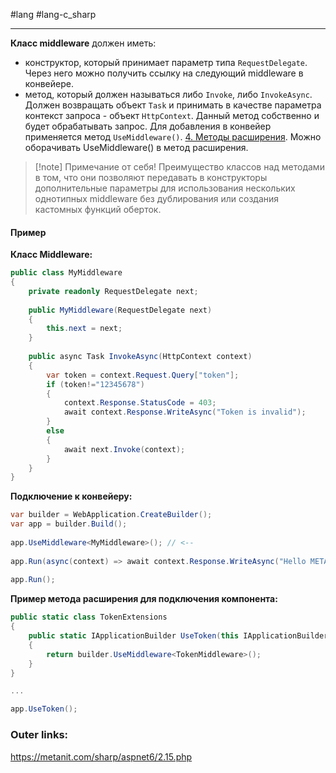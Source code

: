 #lang #lang-c_sharp 

---
**Класс middleware** должен иметь:
- конструктор, который принимает параметр типа `RequestDelegate`. Через него можно получить ссылку на следующий middleware в конвейере.
- метод, который должен называться либо `Invoke`, либо `InvokeAsync`. Должен возвращать объект `Task` и принимать в качестве параметра контекст запроса - объект `HttpContext`. Данный метод собственно и будет обрабатывать запрос.
Для добавления в конвейер применяется метод `UseMiddleware()`. [4. Методы расширения](1.%20Languages/C-sharp/0.%20Введение/2.%20Классовые%20механизмы/4.%20Методы%20расширения.md).
Можно оборачивать UseMiddleware() в метод расширения. 

> [!note] Примечание от себя!
Преимущество классов над методами в том, что они позволяют передавать в конструкторы дополнительные параметры для использования нескольких однотипных middleware без дублирования или создания кастомных функций оберток.

#### Пример
**Класс Middleware:**
```csharp
public class MyMiddleware
{
    private readonly RequestDelegate next;
  
    public MyMiddleware(RequestDelegate next)
    {
        this.next = next;
    }
  
    public async Task InvokeAsync(HttpContext context)
    {
        var token = context.Request.Query["token"];
        if (token!="12345678")
        {
            context.Response.StatusCode = 403;
            await context.Response.WriteAsync("Token is invalid");
        }
        else
        {
            await next.Invoke(context);
        }
    }
}
```

**Подключение к конвейеру:**
```csharp
var builder = WebApplication.CreateBuilder();
var app = builder.Build();
 
app.UseMiddleware<MyMiddleware>(); // <--
 
app.Run(async(context) => await context.Response.WriteAsync("Hello METANIT.COM"));
 
app.Run();
```

**Пример метода расширения для подключения компонента:**
```csharp
public static class TokenExtensions
{
    public static IApplicationBuilder UseToken(this IApplicationBuilder builder)
    {
        return builder.UseMiddleware<TokenMiddleware>();
    }
}

...

app.UseToken();
```

### Outer links:
https://metanit.com/sharp/aspnet6/2.15.php